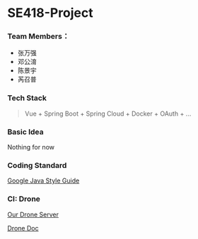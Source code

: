# SE418-Project
### Team Members：

- 张万强
- 邓公淯
- 陈景宇
- 芮召普

### Tech Stack

> Vue + Spring Boot + Spring Cloud + Docker + OAuth + ...

### Basic Idea 

Nothing for now

### Coding Standard

[Google Java Style Guide](https://google.github.io/styleguide/javaguide.html)

### CI: Drone

[Our Drone Server](http://212.64.27.71/)

[Drone Doc](./drone/README.md)
